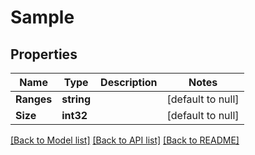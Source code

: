 # Sample

## Properties
Name | Type | Description | Notes
------------ | ------------- | ------------- | -------------
**Ranges** | **string** |  | [default to null]
**Size** | **int32** |  | [default to null]

[[Back to Model list]](../README.md#documentation-for-models) [[Back to API list]](../README.md#documentation-for-api-endpoints) [[Back to README]](../README.md)


